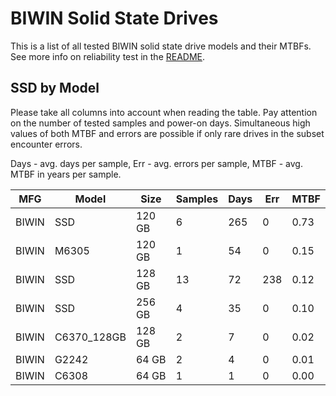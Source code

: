 BIWIN Solid State Drives
========================

This is a list of all tested BIWIN solid state drive models and their MTBFs. See
more info on reliability test in the [README](https://github.com/linuxhw/SMART).

SSD by Model
------------

Please take all columns into account when reading the table. Pay attention on the
number of tested samples and power-on days. Simultaneous high values of both MTBF
and errors are possible if only rare drives in the subset encounter errors.

Days - avg. days per sample,
Err  - avg. errors per sample,
MTBF - avg. MTBF in years per sample.

| MFG       | Model              | Size   | Samples | Days  | Err   | MTBF |
|-----------|--------------------|--------|---------|-------|-------|------|
| BIWIN     | SSD                | 120 GB | 6       | 265   | 0     | 0.73   |
| BIWIN     | M6305              | 120 GB | 1       | 54    | 0     | 0.15   |
| BIWIN     | SSD                | 128 GB | 13      | 72    | 238   | 0.12   |
| BIWIN     | SSD                | 256 GB | 4       | 35    | 0     | 0.10   |
| BIWIN     | C6370_128GB        | 128 GB | 2       | 7     | 0     | 0.02   |
| BIWIN     | G2242              | 64 GB  | 2       | 4     | 0     | 0.01   |
| BIWIN     | C6308              | 64 GB  | 1       | 1     | 0     | 0.00   |
